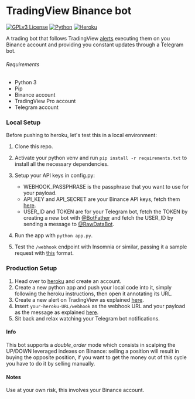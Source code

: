 # TradingView Binance bot

[![GPLv3 License](https://img.shields.io/badge/%20License-GPL%20v3-yellow?style=flat-square&labelColor=black)](https://opensource.org/licenses/)
[![Python](https://img.shields.io/static/v1?label=&message=Python&color=blue&style=flat-square&logo=python&logoColor=white&logoWidth=17&labelColor=&link=)](https://www.python.org/)
[![Heroku](https://img.shields.io/static/v1?label=&message=Heroku&color=42c5f5&style=flat-square&logo=heroku&logoColor=42c5f5&logoWidth=17&labelColor=black&link=)](https://www.heroku.com/)

A trading bot that follows TradingView [alerts](https://www.tradingview.com/support/solutions/43000520149-about-tradingview-alerts/)
 executing them on you Binance account and providing you constant updates through a Telegram bot.
 
###### Requirements

* Python 3
* Pip
* Binance account
* TradingView Pro account
* Telegram account

### Local Setup
Before pushing to heroku, let's test this in a local environment:

1. Clone this repo.
2. Activate your python venv and run `pip install -r requirements.txt` to install all the necessary dependencies.
3. Setup your API keys in config.py:

    * WEBHOOK_PASSPHRASE is the passphrase that you want to use for your payload.
    * API_KEY and API_SECRET are your Binance API keys, fetch them [here](https://www.binance.com/en/support/faq/360002502072).
    * USER_ID and TOKEN are for your Telegram bot, fetch the TOKEN by creating a new bot with [@BotFather](https://t.me/BotFather) and fetch the USER_ID by sending a message to [@RawDataBot](https://t.me/RawDataBot).
4. Run the app with `python app.py`.
5. Test the `/webhook` endpoint with Insomnia or similar, passing it a
sample request with [this](webhook.txt) format.

### Production Setup

1. Head over to [heroku](https://www.heroku.com) and create an account.
2. Create a new python app and push your local code into it,
simply following the heroku instructions, then open it annotating its URL.
3. Create a new alert on TradingView as explained [here](https://www.tradingview.com/support/solutions/43000595315-how-to-set-up-alerts/).
4. Insert `your-heroku-URL/webhook` as the webhook URL and your payload as the message as explained [here](https://www.tradingview.com/?solution=43000529348).
5. Sit back and relax watching your Telegram bot notifications.

#### Info

This bot supports a _double_order_ mode which consists in scalping the UP/DOWN leveraged indexes on Binance: selling a position will result in buying the opposite position, if you want to get the money out of this cycle you have to do it by selling manually.

#### Notes

Use at your own risk, this involves your Binance account.
